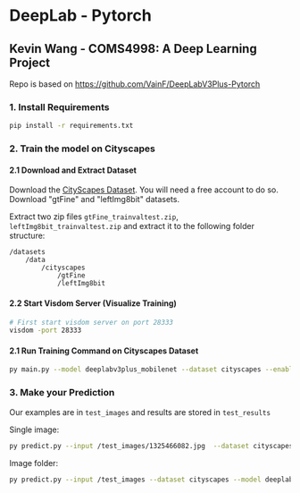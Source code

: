 # DeepLab - Pytorch 
## Kevin Wang - COMS4998: A Deep Learning Project

Repo is based on https://github.com/VainF/DeepLabV3Plus-Pytorch

### 1. Install Requirements

```bash
pip install -r requirements.txt
```

### 2. Train the model on Cityscapes

#### 2.1 Download and Extract Dataset

Download the [CityScapes Dataset](https://www.cityscapes-dataset.com/). You will need a free account 
to do so. Download "gtFine" and "leftImg8bit" datasets.

Extract two zip files ```gtFine_trainvaltest.zip```, ```leftImg8bit_trainvaltest.zip``` and 
extract it to the following folder structure:

```
/datasets
    /data
        /cityscapes
            /gtFine
            /leftImg8bit
```


#### 2.2 Start Visdom Server (Visualize Training)

```bash
# First start visdom server on port 28333
visdom -port 28333
````

#### 2.1 Run Training Command on Cityscapes Dataset

```bash
py main.py --model deeplabv3plus_mobilenet --dataset cityscapes --enable_vis --vis_port 28333 --gpu_id 0  --lr 0.1  --crop_size 768 --batch_size 2 --output_stride 16 --data_root ./datasets/data/cityscapes 
```

### 3. Make your Prediction
Our examples are in ```test_images``` and results are stored in ```test_results```

Single image:
```bash
py predict.py --input /test_images/1325466082.jpg  --dataset cityscapes --model deeplabv3plus_mobilenet --ckpt checkpoints/best_deeplabv3plus_mobilenet_cityscapes_os16.pth --save_val_results_to test_results
```

Image folder:
```bash
py predict.py --input /test_images --dataset cityscapes --model deeplabv3plus_mobilenet --ckpt checkpoints/best_deeplabv3plus_mobilenet_cityscapes_os16.pth --save_val_results_to test_results
```


